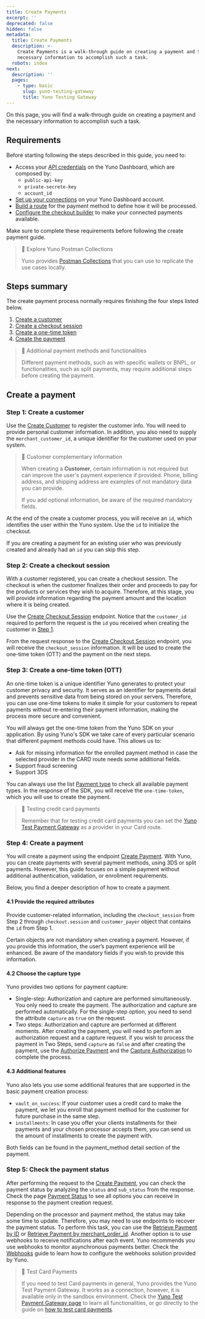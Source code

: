 ```yaml
---
title: Create Payments
excerpt: ''
deprecated: false
hidden: false
metadata:
  title: Create Payments
  description: >-
    Create Payments is a walk-through guide on creating a payment and the
    necessary information to accomplish such a task.
  robots: index
next:
  description: ''
  pages:
    - type: basic
      slug: yuno-testing-gateway
      title: Yuno Testing Gateway
---
```

On this page, you will find a walk-through guide on creating a payment and the necessary information to accomplish such a task.

## Requirements

Before starting following the steps described in this guide, you need to:

* Access your [API credentials](doc:developers-credentials) on the Yuno Dashboard, which are composed by:
  * `public-api-key`
  * `private-secrete-key`
  * `account_id`
* [Set up your connections](doc:connections) on your Yuno Dashboard account.
* [Build a route](doc:routing) for the payment method to define how it will be processed.
* [Configure the checkout builder](doc:checkout-builder) to make your connected payments available.

Make sure to complete these requirements before following the create payment guide.

> 📘 Explore Yuno Postman Collections
>
> Yuno provides [Postman Collections](/reference/postman-collections) that you can use to replicate the use cases locally.

## Steps summary

The create payment process normally requires finishing the four steps listed below.

1. [Create a customer](ref:create-customer)
2. [Create a checkout session](ref:create-checkout-session)
3. [Create a one-time token](#step-3-create-a-one-time-token-ott)
4. [Create the payment](ref:create-payment)

> 📘 Additional payment methods and functionalities
>
> Different payment methods, such as with specific wallets or BNPL, or functionalities, such as split payments, may require additional steps before creating the payment.

## Create a payment

### Step 1: Create a customer

Use the [Create Customer](ref:create-customer) to register the customer info. You will need to provide personal customer information. In addition, you also need to supply the `merchant_customer_id`, a unique identifier for the customer used on your system.

> 📘 Customer complementary information
>
> When creating a **Customer**, certain information is not required but can improve the user's payment experience if provided. Phone, billing address, and shipping address are examples of not mandatory data you can provide.
>
> If you add optional information, be aware of the required mandatory fields.

At the end of the create a customer process, you will receive an `id`, which identifies the user within the Yuno system. Use the `id` to initialize the checkout.

If you are creating a payment for an existing user who was previously created and already had an `id` you can skip this step.

### Step 2: Create a checkout session

With a customer registered, you can create a checkout session. The checkout is when the customer finalizes their order and proceeds to pay for the products or services they wish to acquire. Therefore, at this stage, you will provide information regarding the payment amount and the location where it is being created.

Use the [Create Checkout Session](ref:create-checkout-session) endpoint. Notice that the `customer_id` required to perform the request is the `id` you received when creating the customer in [Step 1](doc:create-payment-basic#1-create-a-customer).

From the request response to the  [Create Checkout Session](ref:create-checkout-session) endpoint, you will receive the `checkout_session` information. It will be used to create the one-time token (OTT) and the payment on the next steps.

### Step 3: Create a one-time token (OTT)

An one-time token is a unique identifier Yuno generates to protect your customer privacy and security. It serves as an identifier for payments detail and prevents sensitive data from being stored on your servers. Therefore, you can use one-time tokens to make it simple for your customers to repeat payments without re-entering their payment information, making the process more secure and convenient.

You will always get the one-time token from the Yuno SDK on your application. By using Yuno's SDK we take care of every particular scenario that different payment methods could have. This allows us to:

* Ask for missing information for the enrolled payment method in case the selected provider in the CARD route needs some additional fields.
* Support fraud screening
* Support 3DS

You can always use the list [Payment type](ref:payment-type-list) to check all available payment types. In the response of the SDK, you will receive the `one-time-token`, which you will use to create the payment.

> 📘 Testing credit card payments
>
> Remember that for testing credit card payments you can set the [Yuno Test Payment Gateway](doc:yuno-testing-gateway) as a provider in your Card route.

### Step 4: Create a payment

You will create a payment using the endpoint [Create Payment](ref:create-payment). With Yuno, you can create payments with several payment methods, using 3DS or split payments. However, this guide focuses on a simple payment without additional authentication, validation, or enrollment requirements.

Below, you find a deeper description of how to create a payment.

#### 4.1 Provide the required attributes

Provide customer-related information, including the `checkout_session` from Step 2 through `checkout.session` and `customer_payer` object that contains the `id` from Step 1.

Certain objects are not mandatory when creating a payment. However, if you provide this information, the user’s payment experience will be enhanced. Be aware of the mandatory fields if you wish to provide this information.

#### 4.2 Choose the capture type

Yuno provides two options for payment capture:

* Single-step: Authorization and capture are performed simultaneously. You only need to create the payment. The authorization and capture are performed automatically. For the single-step option, you need to send the attribute `capture` as `true` on the request.
* Two steps: Authorization and capture are performed at different moments. After creating the payment, you will need to perform an authorization request and a capture request.  if you wish to process the payment in Two Steps, send `capture` as `false` and after creating the payment, use the [Authorize Payment](ref:authorize-payment) and the [Capture Authorization](ref:capture-authorization) to complete the process.

#### 4.3 Additional features

Yuno also lets you use some additional features that are supported in the basic payment creation process:

* `vault_on_success`: If your customer uses a credit card to make the payment, we let you enroll that payment method for the customer for future purchase in the same step.
* `installments`: In case you offer your clients installments for their payments and your chosen processor accepts them, you can send us the amount of installments to create the payment with.

Both fields can be found in the payment\_method detail section of the payment.

### Step 5: Check the payment status

After performing the request to the [Create Payment](ref:create-payment), you can check the payment status by analyzing the `status` and `sub_status` from the response. Check the page [Payment Status](ref:payment) to see all options you can receive in response to the payment creation request.

Depending on the processor and payment method, the status may take some time to update. Therefore, you may need to use endpoints to recover the payment status. To perform this task, you can use the [Retrieve Payment by ID](ref:retrieve-payment-by-id) or [Retrieve Payment by merchant\_order\_id](ref:retrieve-payment-by-merchant_order_id). Another option is to use webhooks to receive notifications after each event. Yuno recommends you use webhooks to monitor asynchronous payments better. Check the [Webhooks](doc:configure-webhooks) guide to learn how to configure the webhooks solution provided by Yuno.

> 📘 Test Card Payments
>
> If you need to test Card payments in general, Yuno provides the Yuno Test Payment Gateway. It works as a connection, however, it is available only in the sandbox environment. Check the [Yuno Test Payment Gateway page](yuno-testing-gateway) to learn all functionalities, or go directly to the guide on [how to test card payments](yuno-testing-gateway#test-card-payments-with-yuno-testing-gateway).